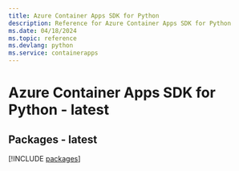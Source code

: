 ```yaml
---
title: Azure Container Apps SDK for Python
description: Reference for Azure Container Apps SDK for Python
ms.date: 04/18/2024
ms.topic: reference
ms.devlang: python
ms.service: containerapps
---
```

# Azure Container Apps SDK for Python - latest
## Packages - latest
[!INCLUDE [packages](container-apps-index.md)]